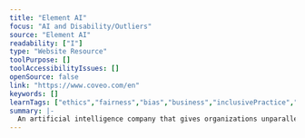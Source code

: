 ```yaml
---
title: "Element AI"
focus: "AI and Disability/Outliers"
source: "Element AI"
readability: ["I"]
type: "Website Resource"
toolPurpose: []
toolAccessibilityIssues: []
openSource: false
link: "https://www.coveo.com/en"
keywords: []
learnTags: ["ethics","fairness","bias","business","inclusivePractice","canadianLandscape"]
summary: |-
  An artificial intelligence company that gives organizations unparalleled access to a variety of AI solutions in automation, predictive analytics and data mining.
---
```


